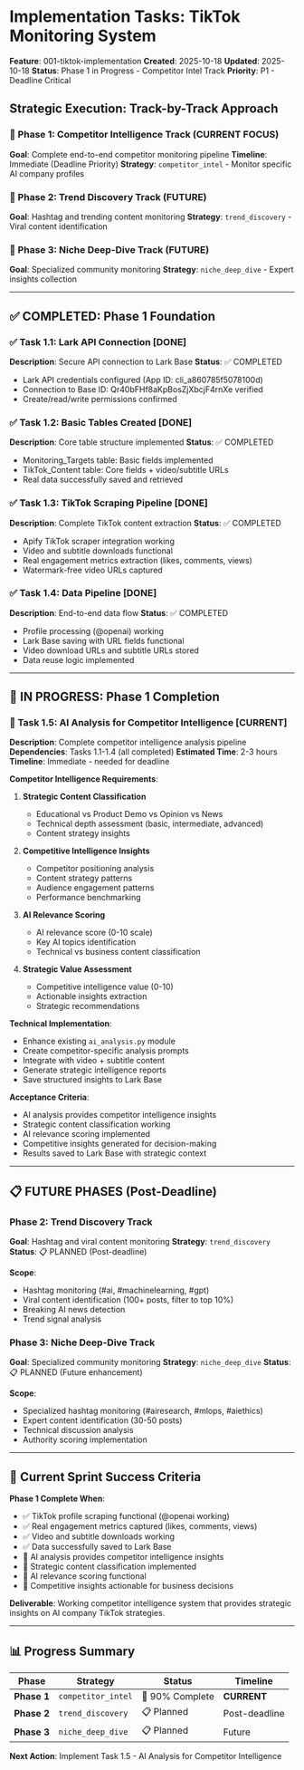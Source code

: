 # Implementation Tasks: TikTok Monitoring System

**Feature**: 001-tiktok-implementation
**Created**: 2025-10-18
**Updated**: 2025-10-18
**Status**: Phase 1 in Progress - Competitor Intel Track
**Priority**: P1 - Deadline Critical

## Strategic Execution: Track-by-Track Approach

### 🎯 Phase 1: Competitor Intelligence Track (CURRENT FOCUS)
**Goal**: Complete end-to-end competitor monitoring pipeline
**Timeline**: Immediate (Deadline Priority)
**Strategy**: `competitor_intel` - Monitor specific AI company profiles

### 🔮 Phase 2: Trend Discovery Track (FUTURE)
**Goal**: Hashtag and trending content monitoring
**Strategy**: `trend_discovery` - Viral content identification

### 🔮 Phase 3: Niche Deep-Dive Track (FUTURE)
**Goal**: Specialized community monitoring
**Strategy**: `niche_deep_dive` - Expert insights collection

---

## ✅ COMPLETED: Phase 1 Foundation

### ✅ Task 1.1: Lark API Connection [DONE]
**Description**: Secure API connection to Lark Base
**Status**: ✅ COMPLETED
- Lark API credentials configured (App ID: cli_a860785f5078100d)
- Connection to Base ID: Qr40bFHf8aKpBosZjXbcjF4rnXe verified
- Create/read/write permissions confirmed

### ✅ Task 1.2: Basic Tables Created [DONE]
**Description**: Core table structure implemented
**Status**: ✅ COMPLETED
- Monitoring_Targets table: Basic fields implemented
- TikTok_Content table: Core fields + video/subtitle URLs
- Real data successfully saved and retrieved

### ✅ Task 1.3: TikTok Scraping Pipeline [DONE]
**Description**: Complete TikTok content extraction
**Status**: ✅ COMPLETED
- Apify TikTok scraper integration working
- Video and subtitle downloads functional
- Real engagement metrics extraction (likes, comments, views)
- Watermark-free video URLs captured

### ✅ Task 1.4: Data Pipeline [DONE]
**Description**: End-to-end data flow
**Status**: ✅ COMPLETED
- Profile processing (@openai) working
- Lark Base saving with URL fields functional
- Video download URLs and subtitle URLs stored
- Data reuse logic implemented

---

## 🔄 IN PROGRESS: Phase 1 Completion

### 🚀 Task 1.5: AI Analysis for Competitor Intelligence [CURRENT]
**Description**: Complete competitor intelligence analysis pipeline
**Dependencies**: Tasks 1.1-1.4 (all completed)
**Estimated Time**: 2-3 hours
**Timeline**: Immediate - needed for deadline

**Competitor Intelligence Requirements**:
1. **Strategic Content Classification**
   - Educational vs Product Demo vs Opinion vs News
   - Technical depth assessment (basic, intermediate, advanced)
   - Content strategy insights

2. **Competitive Intelligence Insights**
   - Competitor positioning analysis
   - Content strategy patterns
   - Audience engagement patterns
   - Performance benchmarking

3. **AI Relevance Scoring**
   - AI relevance score (0-10 scale)
   - Key AI topics identification
   - Technical vs business content classification

4. **Strategic Value Assessment**
   - Competitive intelligence value (0-10)
   - Actionable insights extraction
   - Strategic recommendations

**Technical Implementation**:
- Enhance existing `ai_analysis.py` module
- Create competitor-specific analysis prompts
- Integrate with video + subtitle content
- Generate strategic intelligence reports
- Save structured insights to Lark Base

**Acceptance Criteria**:
- AI analysis provides competitor intelligence insights
- Strategic content classification working
- AI relevance scoring implemented
- Competitive insights generated for decision-making
- Results saved to Lark Base with strategic context

---

## 📋 FUTURE PHASES (Post-Deadline)

### Phase 2: Trend Discovery Track
**Goal**: Hashtag and viral content monitoring
**Strategy**: `trend_discovery`
**Status**: 📋 PLANNED (Post-deadline)

**Scope**:
- Hashtag monitoring (#ai, #machinelearning, #gpt)
- Viral content identification (100+ posts, filter to top 10%)
- Breaking AI news detection
- Trend signal analysis

### Phase 3: Niche Deep-Dive Track
**Goal**: Specialized community monitoring
**Strategy**: `niche_deep_dive`
**Status**: 📋 PLANNED (Future enhancement)

**Scope**:
- Specialized hashtag monitoring (#airesearch, #mlops, #aiethics)
- Expert content identification (30-50 posts)
- Technical discussion analysis
- Authority scoring implementation

---

## 🎯 Current Sprint Success Criteria

**Phase 1 Complete When**:
- ✅ TikTok profile scraping functional (@openai working)
- ✅ Real engagement metrics captured (likes, comments, views)
- ✅ Video and subtitle downloads working
- ✅ Data successfully saved to Lark Base
- 🔄 AI analysis provides competitor intelligence insights
- 🔄 Strategic content classification implemented
- 🔄 AI relevance scoring functional
- 🔄 Competitive insights actionable for business decisions

**Deliverable**: Working competitor intelligence system that provides strategic insights on AI company TikTok strategies.

---

## 📊 Progress Summary

| Phase | Strategy | Status | Timeline |
|-------|----------|--------|----------|
| **Phase 1** | `competitor_intel` | 🔄 90% Complete | **CURRENT** |
| **Phase 2** | `trend_discovery` | 📋 Planned | Post-deadline |
| **Phase 3** | `niche_deep_dive` | 📋 Planned | Future |

**Next Action**: Implement Task 1.5 - AI Analysis for Competitor Intelligence
